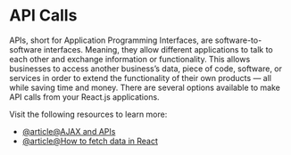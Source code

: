 # API Calls

APIs, short for Application Programming Interfaces, are software-to-software interfaces. Meaning, they allow different applications to talk to each other and exchange information or functionality. This allows businesses to access another business’s data, piece of code, software, or services in order to extend the functionality of their own products — all while saving time and money.
There are several options available to make API calls from your React.js applications.

Visit the following resources to learn more:

- [@article@AJAX and APIs](https://reactjs.org/docs/faq-ajax.html)
- [@article@How to fetch data in React](https://www.robinwieruch.de/react-hooks-fetch-data/)
